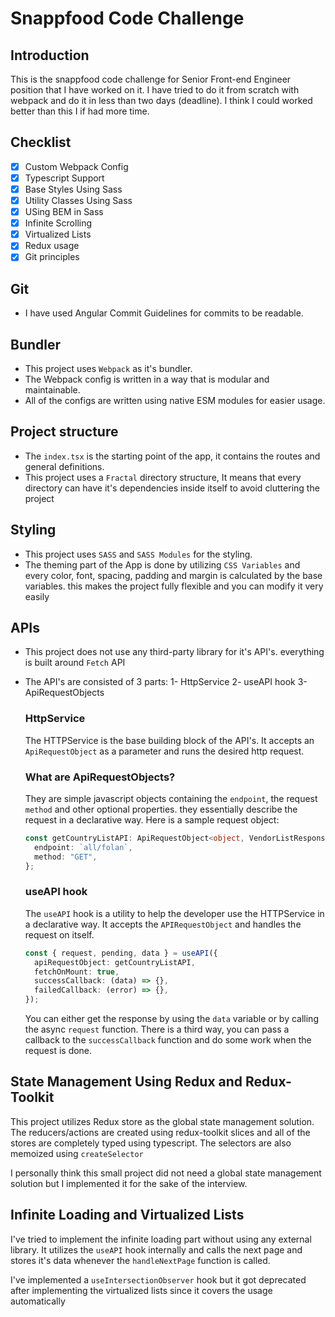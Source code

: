 # Snappfood Code Challenge

## Introduction

This is the snappfood code challenge for Senior Front-end Engineer position that I have worked on it. I have tried to do it from scratch with webpack and do it in less than two days (deadline). I think I could worked better than this I if had more time.

## Checklist

- [x] Custom Webpack Config
- [x] Typescript Support
- [x] Base Styles Using Sass
- [x] Utility Classes Using Sass
- [x] USing BEM in Sass
- [x] Infinite Scrolling
- [x] Virtualized Lists
- [x] Redux usage
- [x] Git principles

## Git

- I have used Angular Commit Guidelines for commits to be readable.

## Bundler

- This project uses `Webpack` as it's bundler.
- The Webpack config is written in a way that is modular and maintainable.
- All of the configs are written using native ESM modules for easier usage.

## Project structure

- The `index.tsx` is the starting point of the app, it contains the routes and general definitions.
- This project uses a `Fractal` directory structure, It means that every directory can have it's dependencies inside itself to avoid cluttering the project

## Styling

- This project uses `SASS` and `SASS Modules` for the styling.
- The theming part of the App is done by utilizing `CSS Variables` and every color, font, spacing, padding and margin is calculated by the base variables. this makes the project fully flexible and you can modify it very easily

## APIs

- This project does not use any third-party library for it's API's. everything is built around `Fetch` API
- The API's are consisted of 3 parts:
  1- HttpService
  2- useAPI hook
  3- ApiRequestObjects

  ### HttpService

  The HTTPService is the base building block of the API's. It accepts an `ApiRequestObject` as a parameter and runs the desired http request.

  ### What are ApiRequestObjects?

  They are simple javascript objects containing the `endpoint`, the request `method` and other optional properties. they essentially describe the request in a declarative way.
  Here is a sample request object:

  ```typescript
  const getCountryListAPI: ApiRequestObject<object, VendorListResponse> = {
    endpoint: `all/folan`,
    method: "GET",
  };
  ```

  ### useAPI hook

  The `useAPI` hook is a utility to help the developer use the HTTPService in a declarative way. It accepts the `APIRequestObject` and handles the request on itself.

  ```typescript
  const { request, pending, data } = useAPI({
    apiRequestObject: getCountryListAPI,
    fetchOnMount: true,
    successCallback: (data) => {},
    failedCallback: (error) => {},
  });
  ```

  You can either get the response by using the `data` variable or by calling the async `request` function.
  There is a third way, you can pass a callback to the `successCallback` function and do some work when the request is done.

## State Management Using Redux and Redux-Toolkit

This project utilizes Redux store as the global state management solution.
The reducers/actions are created using redux-toolkit slices and all of the stores are completely typed using typescript.
The selectors are also memoized using `createSelector`

I personally think this small project did not need a global state management solution but
I implemented it for the sake of the interview.

## Infinite Loading and Virtualized Lists

I've tried to implement the infinite loading part without using any external library.
It utilizes the `useAPI` hook internally and calls the next page and stores it's data whenever the `handleNextPage` function is called.

I've implemented a `useIntersectionObserver` hook but it got deprecated after implementing the virtualized lists since it covers the usage automatically
